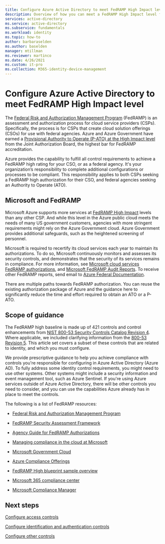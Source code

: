 ```yaml
---
title: Configure Azure Active Directory to meet FedRAMP High Impact level
description: Overview of how you can meet a FedRAMP High Impact level for your organization by using Azure Active Directory.
services: active-directory 
ms.service: active-directory
ms.subservice: fundamentals
ms.workload: identity
ms.topic: how-to
author: barbaraselden
ms.author: baselden
manager: mtillman
ms.reviewer: martinco
ms.date: 4/26/2021
ms.custom: it-pro
ms.collection: M365-identity-device-management
---
```



# Configure Azure Active Directory to meet FedRAMP High Impact level

The [Federal Risk and Authorization Management Program](https://www.fedramp.gov/) (FedRAMP) is an assessment and authorization process for cloud service providers (CSPs). Specifically, the process is for CSPs that create cloud solution offerings (CSOs) for use with federal agencies. Azure and Azure Government have earned a [Provisional Authority to Operate (P-ATO) at the High Impact level](https://docs.microsoft.com/compliance/regulatory/offering-fedramp) from the Joint Authorization Board, the highest bar for FedRAMP accreditation.

Azure provides the capability to fulfill all control requirements to achieve a FedRAMP high rating for your CSO, or as a federal agency. It's your organization’s responsibility to complete additional configurations or processes to be compliant. This responsibility applies to both CSPs seeking a FedRAMP high authorization for their CSO, and federal agencies seeking an Authority to Operate (ATO). 

## Microsoft and FedRAMP 

Microsoft Azure supports more services at [FedRAMP High Impact](https://docs.microsoft.com/azure/azure-government/compliance/azure-services-in-fedramp-auditscope) levels than any other CSP. And while this level in the Azure public cloud meets the needs of many US government customers, agencies with more stringent requirements might rely on the Azure Government cloud. Azure Government provides additional safeguards, such as the heightened screening of personnel. 

Microsoft is required to recertify its cloud services each year to maintain its authorizations. To do so, Microsoft continuously monitors and assesses its security controls, and demonstrates that the security of its services remains in compliance. For more information, see [Microsoft cloud services FedRAMP authorizations](https://marketplace.fedramp.gov/), and [Microsoft FedRAMP Audit Reports](https://aka.ms/MicrosoftFedRAMPAuditDocuments). To receive other FedRAMP reports, send email to [Azure Federal Documentation](mailto:AzFedDoc@microsoft.com).

There are multiple paths towards FedRAMP authorization. You can reuse the existing authorization package of Azure and the guidance here to significantly reduce the time and effort required to obtain an ATO or a P-ATO. 

## Scope of guidance

The FedRAMP high baseline is made up of 421 controls and control enhancements from [NIST 800-53 Security Controls Catalog Revision 4](https://csrc.nist.gov/publications/detail/sp/800-53/rev-4/final). Where applicable, we included clarifying information from the [800-53 Revision 5](https://csrc.nist.gov/publications/detail/sp/800-53/rev-5/final). This article set covers a subset of these controls that are related to identity, and which you must configure. 

We provide prescriptive guidance to help you achieve compliance with controls you're responsible for configuring in Azure Active Directory (Azure AD). To fully address some identity control requirements, you might need to use other systems. Other systems might include a security information and event management tool, such as Azure Sentinel. If you're using Azure services outside of Azure Active Directory, there will be other controls you need to consider, and you can use the capabilities Azure already has in place to meet the controls.

The following is a list of FedRAMP resources:

* [Federal Risk and Authorization Management Program](https://www.fedramp.gov/)

* [FedRAMP Security Assessment Framework](https://www.fedramp.gov/assets/resources/documents/FedRAMP_Security_Assessment_Framework.pdf)

* [Agency Guide for FedRAMP Authorizations](https://www.fedramp.gov/assets/resources/documents/Agency_Guide_for_Reuse_of_FedRAMP_Authorizations.pdf)

* [Managing compliance in the cloud at Microsoft](https://www.microsoft.com/trustcenter/common-controls-hub)

* [Microsoft Government Cloud](https://go.microsoft.com/fwlink/p/?linkid=2087246)

* [Azure Compliance Offerings](https://aka.ms/azurecompliance)

* [FedRAMP High blueprint sample overview](https://docs.microsoft.com/azure/governance/blueprints/samples/fedramp-h/)

* [Microsoft 365 compliance center](https://docs.microsoft.com///microsoft-365/compliance/microsoft-365-compliance-center)

* [Microsoft Compliance Manager](https://docs.microsoft.com///microsoft-365/compliance/compliance-manager)

## Next steps

[Configure access controls](fedramp-access-controls.md)

[Configure identification and authentication controls](fedramp-identification-and-authentication-controls.md)

[Configure other controls](fedramp-other-controls.md)

 
